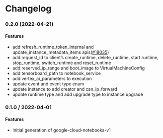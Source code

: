 # Changelog

### 0.2.0 (2022-04-21)

#### Features

* add  refresh_runtime_token_internal and update_instance_metadata_items apis([#18035](https://github.com/googleapis/google-cloud-ruby/issues/18035))
* add request_id to client’s create_runtime, delete_runtime, start runtime, stop_runtime, switch_runtime and reset_runtime
* add reserved_ip_range and boot_image to VirtualMachineConfig
* add tensorboard_path to notebook_service
* add vertex_ai_parameters to execution
* update event and event type enum
* update instance to add creator and can_ip_forward
* update runtime type and add upgrade type to instance upgrade

### 0.1.0 / 2022-04-01

#### Features

* Initial generation of google-cloud-notebooks-v1
